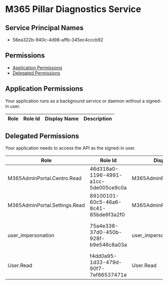 # M365 Pillar Diagnostics Service
## Service Principal Names
- 58ea322b-940c-4d98-affb-345ec4cccb92

 ## Permissions
- [Application Permissions](#application-permissions)
- [Delegated Permissions](#delegated-permissions)

## Application Permissions
Your application runs as a background service or daemon without a signed-in user.

| Role | Role Id | Display Name | Description |
|---|---|---|---|

## Delegated Permissions
Your application needs to access the API as the signed-in user. 

| Role | Role Id | Display Name | Description |
|---|---|---|---|
| M365AdminPortal.Centro.Read | 46d318a0-1196-4991-a1cc-5de005ce9c0a | M365AdminPortal.Centro.Read | Scope used by TAC |
| M365AdminPortal.Settings.Read | 89100101-60c5-46a6-8c41-85bde6f3a2f0 | M365AdminPortal.Settings.Read | Scope used by EAC |
| user_impersonation | 75a4e338-37d0-450b-928f-b9e546c8a03a | user_impersonation | Scope used by MAC and Security center |
| User.Read | f4dd0a95-1d33-479d-90f7-7ef86537471e | User.Read | Scope used by SAC |


